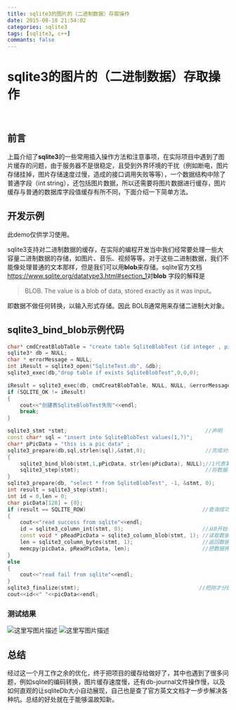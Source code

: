 ```yaml
---
title: sqlite3的图片的（二进制数据）存取操作
date: 2015-08-18 21:54:02
categories: sqlite3
tags: [sqlite3, c++]
commants: false
---
```

# sqlite3的图片的（二进制数据）存取操作
&emsp;
## 前言
上篇介绍了**sqlite3**的一些常用插入操作方法和注意事项，在实际项目中遇到了图片缓存的问题，由于服务器不是很稳定，且受到外界环境的干扰（例如断电，图片存储挂掉，图片存储速度过慢，造成的接口调用失败等等），一个数据结构中除了普通字段（int string），还包括图片数据，所以还需要将图片数据进行缓存，图片缓存与普通的数据库字段值缓存有所不同，下面介绍一下简单方法。

## 开发示例
此demo仅供学习使用。

sqlite3支持对二进制数据的缓存，在实际的编程开发当中我们经常要处理一些大容量二进制数据的存储，如图片、音乐、视频等等。对于这些二进制数据，我们不能像处理普通的文本那样，但是我们可以用**blob**来存储。sqlite官方文档<https://www.sqlite.org/datatype3.html#section_1>对**blob** 字段的解释是
>  BLOB. The value is a blob of data, stored exactly as it was input。 

即数据不做任何转换，以输入形式存储。因此 BOLB通常用来存储二进制大对象。
<!--more-->

## sqlite3\_bind\_blob示例代码 

```c++
char* cmdCreatBlobTable = "create table SqliteBlobTest (id integer , pic blob);  //首先创建一个可插入blob类型的表 。
sqlite3* db = NULL;
char * errorMessage = NULL;
int iResult = sqlite3_open("SqliteTest.db", &db);
sqlite3_exec(db,"drop table if exists SqliteBlobTest",0,0,0);  

iResult = sqlite3_exec(db, cmdCreatBlobTable, NULL, NULL, &errorMessage);
if (SQLITE_OK != iResult)
{
    cout<<"创建表SqliteBlobTest失败"<<endl;
    break;
}

sqlite3_stmt *stmt;                                            //声明
const char* sql = "insert into SqliteBlobTest values(1,?)";  
char* pPicData = "this is a pic data" ;
sqlite3_prepare(db,sql,strlen(sql),&stmt,0);                   //完成对sql语句的解析
{  
    sqlite3_bind_blob(stmt,1,pPicData, strlen(pPicData), NULL);//1代表第一个？
    sqlite3_step(stmt);                                        //将数据写入数据库中
} 
sqlite3_prepare(db, "select * from SqliteBlobTest", -1, &stmt, 0);
int result = sqlite3_step(stmt);
int id = 0,len = 0; 
char picData[128] = {0}; 
if (result == SQLITE_ROW)                                     //查询成功返回的是SQLITE_ROW
{
    cout<<"read success from sqlite"<<endl;
    id = sqlite3_column_int(stmt, 0);                         //从0开始计算，id为0，picdata 为1；
    const void * pReadPicData = sqlite3_column_blob(stmt, 1); //读取数据，返回一个指针
    len = sqlite3_column_bytes(stmt, 1);                      //返回数据大小
    memcpy(picData, pReadPicData, len);                       //把数据拷贝出来
}
else
{
    cout<<"read fail from sqlite"<<endl;
}
sqlite3_finalize(stmt);                                      //把刚才分配的内容析构掉
cout<<id<<" "<<picData<<endl;
```

### 测试结果
![这里写图片描述](http://img.blog.csdn.net/20160621162555449)
![这里写图片描述](http://img.blog.csdn.net/20160621162509842)

## 总结

经过这一个月工作之余的优化，终于把项目的缓存给做好了，其中也遇到了很多问题，例如sqlite的编码转换，图片缓存速度慢，还有db-journal文件操作慢，以及如何直观的让sqliteDb大小自动展现，自己也是查了官方英文文档才一步步解决各种坑。总结的好处就在于能够温故知新。
